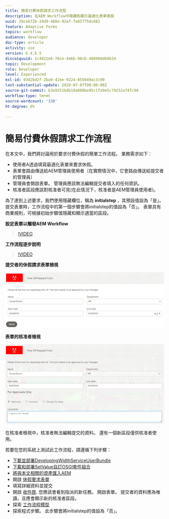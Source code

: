 ```yaml
---
title: 簡易付費休假請求工作流程
description: 在AEM Workflow中隱藏和顯示最適化表單面板
uuid: 28ceb72b-24d9-488e-92af-7e85775dc682
feature: Adaptive Forms
topics: workflow
audience: developer
doc-type: article
activity: use
version: 6.4,6.5
discoiquuid: 1c4822e6-76ce-446b-98cb-408900d68b24
topic: Development
role: Developer
level: Experienced
exl-id: 9342bd2f-2ba9-42ee-9224-055649ac3c90
last-substantial-update: 2020-07-07T00:00:00Z
source-git-commit: b3e9251bdb18a008be95c1fa9e5c79252a74fc98
workflow-type: tm+mt
source-wordcount: '330'
ht-degree: 0%

---
```


# 簡易付費休假請求工作流程

在本文中，我們將討論用於要求付費休假的簡單工作流程。 業務需求如下：

* 使用者A透過填寫最適化表單來要求休假。
* 表單會路由傳送給AEM管理員使用者（在實際情況中，它會路由傳送給提交者的管理員）
* 管理員會開啟表單。 管理員應該無法編輯提交者填入的任何資訊。
* 核准者區段應該對核准者可見(在此情況下，核准者是AEM管理員使用者)。

為了達到上述要求，我們使用隱藏欄位，稱為 **initialstep** ，其預設值設為「是」。提交表單時，工作流程中的第一個步驟會將initialstep的值設為「否」。 表單具有商業規則，可根據初始步驟值隱藏和顯示適當的區段。

**設定表單以觸發AEM Workflow**

>[!VIDEO](https://video.tv.adobe.com/v/28406?quality=12&learn=on)

**工作流程逐步說明**

>[!VIDEO](https://video.tv.adobe.com/v/28407?quality=12&learn=on)

**提交者的休假請求表單檢視**

![initialstep](assets/initialstep.gif)

**表單的核准者檢視**

![approverview](assets/approversview.gif)

在核准者檢視中，核准者無法編輯提交的資料。 還有一個新區段僅供核准者使用。

若要在您的系統上測試此工作流程，請遵循下列步驟：
* [下載並部署DevelopingWidthServiceUserBundle](/help/forms/assets/common-osgi-bundles/DevelopingWithServiceUser.jar)
* [下載和部署SetValue自訂OSGI套件組合](/help/forms/assets/common-osgi-bundles/SetValueApp.core-1.0-SNAPSHOT.jar)
* [將與本文相關的資產匯入AEM](assets/helpxworkflow.zip)
* 開啟 [休假要求表單](http://localhost:4502/content/dam/formsanddocuments/helpx/timeoffrequestform/jcr:content?wcmmode=disabled)
* 填寫詳細資料並提交
* 開啟 [收件匣](http://localhost:4502/mnt/overlay/cq/inbox/content/inbox.html). 您應該會看到指派的新任務。 開啟表單。 提交者的資料應為唯讀，且應會顯示新的核准者區段。
* 探索 [工作流程模型](http://localhost:4502/editor.html/conf/global/settings/workflow/models/helpxworkflow.html)
* 探索程式步驟。 此步驟會將initialstep的值設為「否」。
